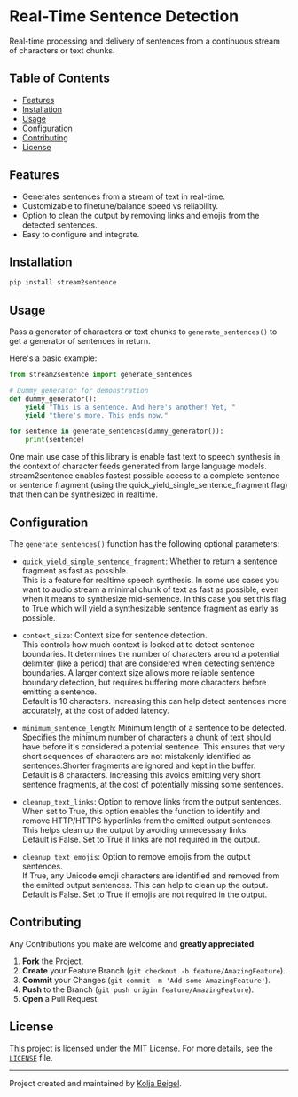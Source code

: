 # Real-Time Sentence Detection

Real-time processing and delivery of sentences from a continuous stream of characters or text chunks.

## Table of Contents

- [Features](#features)
- [Installation](#installation)
- [Usage](#usage)
- [Configuration](#configuration)
- [Contributing](#contributing)
- [License](#license)

## Features

- Generates sentences from a stream of text in real-time.
- Customizable to finetune/balance speed vs reliability.
- Option to clean the output by removing links and emojis from the detected sentences.
- Easy to configure and integrate.

## Installation

```bash
pip install stream2sentence
```

## Usage

Pass a generator of characters or text chunks to `generate_sentences()` to get a generator of sentences in return.

Here's a basic example:

```python
from stream2sentence import generate_sentences

# Dummy generator for demonstration
def dummy_generator():
    yield "This is a sentence. And here's another! Yet, "
    yield "there's more. This ends now."

for sentence in generate_sentences(dummy_generator()):
    print(sentence)
```

One main use case of this library is enable fast text to speech synthesis in the context of character feeds generated from large language models.  
stream2sentence enables fastest possible access to a complete sentence or sentence fragment (using the quick_yield_single_sentence_fragment flag) that then can be synthesized in realtime.

## Configuration

The `generate_sentences()` function has the following optional parameters:

- `quick_yield_single_sentence_fragment`: Whether to return a sentence fragment as fast as possible.  
  This is a feature for realtime speech synthesis. In some use cases you want to audio stream a minimal chunk of text as fast as possible, even when it means to synthesize mid-sentence. In this case you set this flag to True which will yield a synthesizable sentence fragment as early as possible.

- `context_size`: Context size for sentence detection.  
  This controls how much context is looked at to detect sentence boundaries. It determines the number of characters around a potential delimiter (like a period) that are considered when detecting sentence boundaries. A larger context size allows more reliable sentence boundary detection, but requires buffering more characters before emitting a sentence.  
  Default is 10 characters. Increasing this can help detect sentences more accurately, at the cost of added latency.

- `minimum_sentence_length`: Minimum length of a sentence to be detected.  
  Specifies the minimum number of characters a chunk of text should have before it's considered a potential sentence. This ensures that very short sequences of characters are not mistakenly identified as sentences.Shorter fragments are ignored and kept in the buffer.  
  Default is 8 characters. Increasing this avoids emitting very short sentence fragments, at the cost of potentially missing some sentences.

- `cleanup_text_links`: Option to remove links from the output sentences.  
  When set to True, this option enables the function to identify and remove HTTP/HTTPS hyperlinks from the emitted output sentences. This helps clean up the output by avoiding unnecessary links.  
  Default is False. Set to True if links are not required in the output.

- `cleanup_text_emojis`: Option to remove emojis from the output sentences.  
  If True, any Unicode emoji characters are identified and removed from the emitted output sentences. This can help to clean up the output.  
  Default is False. Set to True if emojis are not required in the output.

## Contributing

Any Contributions you make are welcome and **greatly appreciated**.

1. **Fork** the Project.
2. **Create** your Feature Branch (`git checkout -b feature/AmazingFeature`).
3. **Commit** your Changes (`git commit -m 'Add some AmazingFeature'`).
4. **Push** to the Branch (`git push origin feature/AmazingFeature`).
5. **Open** a Pull Request.

## License

This project is licensed under the MIT License. For more details, see the [`LICENSE`](LICENSE) file.

---

Project created and maintained by [Kolja Beigel](https://github.com/KoljaB).
